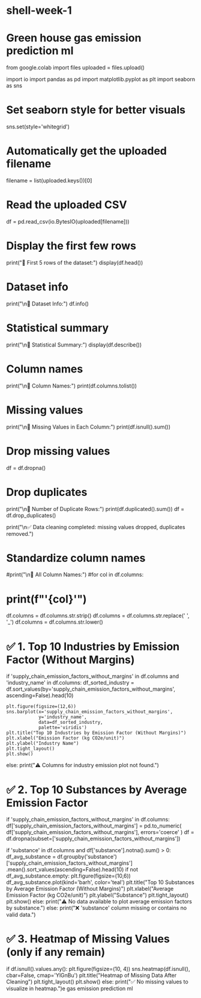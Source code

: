 # shell-week-1
# Green house gas emission prediction ml
from google.colab import files
uploaded = files.upload()

import io
import pandas as pd
import matplotlib.pyplot as plt
import seaborn as sns

# Set seaborn style for better visuals
sns.set(style='whitegrid')

# Automatically get the uploaded filename
filename = list(uploaded.keys())[0]

# Read the uploaded CSV
df = pd.read_csv(io.BytesIO(uploaded[filename]))

# Display the first few rows
print("🔹 First 5 rows of the dataset:")
display(df.head())

# Dataset info
print("\n🔹 Dataset Info:")
df.info()

# Statistical summary
print("\n🔹 Statistical Summary:")
display(df.describe())

# Column names
print("\n🔹 Column Names:")
print(df.columns.tolist())

# Missing values
print("\n🔹 Missing Values in Each Column:")
print(df.isnull().sum())

# Drop missing values
df = df.dropna()

# Drop duplicates
print("\n🔹 Number of Duplicate Rows:")
print(df.duplicated().sum())
df = df.drop_duplicates()

print("\n✅ Data cleaning completed: missing values dropped, duplicates removed.")

# Standardize column names
#print("\n🔎 All Column Names:")
#for col in df.columns:
 #   print(f"'{col}'")

df.columns = df.columns.str.strip()
df.columns = df.columns.str.replace(' ', '_')
df.columns = df.columns.str.lower()

# ✅ 1. Top 10 Industries by Emission Factor (Without Margins)
if 'supply_chain_emission_factors_without_margins' in df.columns and 'industry_name' in df.columns:
    df_sorted_industry = df.sort_values(by='supply_chain_emission_factors_without_margins', ascending=False).head(10)

    plt.figure(figsize=(12,6))
    sns.barplot(x='supply_chain_emission_factors_without_margins',
                y='industry_name',
                data=df_sorted_industry,
                palette='viridis')
    plt.title("Top 10 Industries by Emission Factor (Without Margins)")
    plt.xlabel("Emission Factor (kg CO2e/unit)")
    plt.ylabel("Industry Name")
    plt.tight_layout()
    plt.show()
else:
    print("⚠️ Columns for industry emission plot not found.")

# ✅ 2. Top 10 Substances by Average Emission Factor
if 'supply_chain_emission_factors_without_margins' in df.columns:
    df['supply_chain_emission_factors_without_margins'] = pd.to_numeric(
        df['supply_chain_emission_factors_without_margins'], errors='coerce'
    )
    df = df.dropna(subset=['supply_chain_emission_factors_without_margins'])

if 'substance' in df.columns and df['substance'].notna().sum() > 0:
    df_avg_substance = df.groupby('substance')['supply_chain_emission_factors_without_margins'] \
                         .mean().sort_values(ascending=False).head(10)
    if not df_avg_substance.empty:
        plt.figure(figsize=(10,6))
        df_avg_substance.plot(kind='barh', color='teal')
        plt.title("Top 10 Substances by Average Emission Factor (Without Margins)")
        plt.xlabel("Average Emission Factor (kg CO2e/unit)")
        plt.ylabel("Substance")
        plt.tight_layout()
        plt.show()
    else:
        print("⚠️ No data available to plot average emission factors by substance.")
else:
    print("❌ 'substance' column missing or contains no valid data.")

# ✅ 3. Heatmap of Missing Values (only if any remain)
if df.isnull().values.any():
    plt.figure(figsize=(10, 4))
    sns.heatmap(df.isnull(), cbar=False, cmap='YlGnBu')
    plt.title("Heatmap of Missing Data After Cleaning")
    plt.tight_layout()
    plt.show()
else:
    print("✅ No missing values to visualize in heatmap.")e gas emission prediction ml
